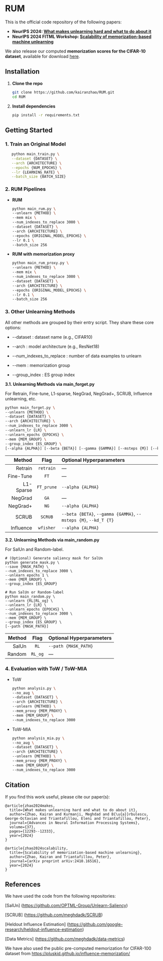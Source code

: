 # RUM
This is the official code repository of the following papers:

- **NeurIPS 2024: [What makes unlearning hard and what to do about it](https://arxiv.org/abs/2406.01257)**
- **NeurIPS 2024 FITML Workshop: [Scalability of memorization-based machine unlearning](https://openreview.net/pdf?id=VX9HGFiFF1)**

We also release our computed **memorization scores for the CIFAR-10 dataset**, available for download [here](https://drive.google.com/file/d/1RCTrrI8jbCk6n1AWOtWJS3IubY-jtjRl/view?usp=sharing).

## Installation

1. **Clone the repo**  
   ```bash
   git clone https://github.com/kairanzhao/RUM.git
   cd RUM
   ```

2. **Install dependencies**
   ```bash
   pip install -r requirements.txt
   ```

## Getting Started

### 1. **Train an Original Model**
   ```bash
      python main_train.py \
      --dataset {DATASET} \
      --arch {ARCHITECTURE} \
      --epochs {NUM_EPOCHS} \
      --lr {LEARNING_RATE} \
      --batch_size {BATCH_SIZE}
   ```

### 2. **RUM Pipelines**
- **RUM**

   ```bash
   python main_rum.py \
   --unlearn {METHOD} \
   --mem mix \
   --num_indexes_to_replace 3000 \
   --dataset {DATASET} \
   --arch {ARCHITECTURE} \
   --epochs {ORIGINAL_MODEL_EPOCHS} \
   --lr 0.1 \
   --batch_size 256
   ```

- **RUM with memorization proxy**

   ```bash
   python main_rum_proxy.py \
   --unlearn {METHOD} \
   --mem mix \
   --num_indexes_to_replace 3000 \
   --dataset {DATASET} \
   --arch {ARCHITECTURE} \
   --epochs {ORIGINAL_MODEL_EPOCHS} \
   --lr 0.1 \
   --batch_size 256
   ```

### 3. **Other Unlearning Methods**

All other methods are grouped by their entry script. They share these core options:

- --dataset : dataset name (e.g., CIFAR10)

- --arch : model architecture (e.g., ResNet18)

- --num_indexes_to_replace : number of data examples to unlearn

- --mem : memorization group

- --group_index : ES group index

**3.1. Unlearning Methods via main_forget.py**

For Retrain, Fine-tune, L1-sparse, NegGrad, NegGrad+, SCRUB, Influence unlearning, etc.

   ```bash
   python main_forget.py \
   --unlearn {METHOD} \
   --dataset {DATASET} \
   --arch {ARCHITECTURE} \
   --num_indexes_to_replace 3000 \
   --unlearn_lr {LR} \
   --unlearn_epochs {EPOCHS} \
   --mem {MEM_GROUP} \
   --group_index {ES_GROUP} \
   [--alpha {ALPHA}] [--beta {BETA}] [--gamma {GAMMA}] [--msteps {M}] [--kd_T {T}]
   ```

|    Method |    Flag    | Optional Hyperparameters                                         |
| --------: | :--------: | :--------------------------------------------------------------- |
|   Retrain |  `retrain` | —                                                                |
| Fine-Tune |    `FT`    | —                                                                |
| L1-Sparse | `FT_prune` | `--alpha {ALPHA}`                                                |
|   NegGrad |    `GA`    | —                                                                |
|  NegGrad+ |    `NG`    | `--alpha {ALPHA}`                                                |
|     SCRUB |   `SCRUB`  | `--beta {BETA}`, `--gamma {GAMMA}`, `--msteps {M}`, `--kd_T {T}` |
| Influence |  `wfisher` | `--alpha {ALPHA}`                                                |


**3.2. Unlearning Methods via main_random.py**

For SalUn and Random-label.

   ```
   # (Optional) Generate saliency mask for SalUn
   python generate_mask.py \
   --save {MASK_PATH} \
   --num_indexes_to_replace 3000 \
   --unlearn_epochs 1 \
   --mem {MEM_GROUP} \
   --group_index {ES_GROUP}
   
   # Run SalUn or Random-label
   python main_random.py \
   --unlearn {RL|RL_og} \
   --unlearn_lr {LR} \
   --unlearn_epochs {EPOCHS} \
   --num_indexes_to_replace 3000 \
   --mem {MEM_GROUP} \
   --group_index {ES_GROUP} \
   [--path {MASK_PATH}]
   ```

| Method |   Flag  | Optional Hyperparameters |
| -----: | :-----: | :----------------------- |
|  SalUn |   `RL`  | `--path {MASK_PATH}`     |
| Random | `RL_og` | —                        |


### 4. Evaluation with ToW / ToW-MIA

- ToW
   ```bash
   python analysis.py \
   --no_aug \
   --dataset {DATASET} \
   --arch {ARCHITECTURE} \
   --unlearn {METHOD} \
   --mem_proxy {MEM_PROXY} \
   --mem {MEM_GROUP} \
   --num_indexes_to_replace 3000 
   ```

- ToW-MIA
   ```bash
   python analysis_mia.py \
   --no_aug \
   --dataset {DATASET} \
   --arch {ARCHITECTURE} \
   --unlearn {METHOD} \
   --mem_proxy {MEM_PROXY} \
   --mem {MEM_GROUP} \
   --num_indexes_to_replace 3000 
   ```

## Citation
If you find this work useful, please cite our paper(s):
```
@article{zhao2024makes,
  title={What makes unlearning hard and what to do about it},
  author={Zhao, Kairan and Kurmanji, Meghdad and B{\u{a}}rbulescu, George-Octavian and Triantafillou, Eleni and Triantafillou, Peter},
  journal={Advances in Neural Information Processing Systems},
  volume={37},
  pages={12293--12333},
  year={2024}
}
```
```
@article{zhao2024scalability,
  title={Scalability of memorization-based machine unlearning},
  author={Zhao, Kairan and Triantafillou, Peter},
  journal={arXiv preprint arXiv:2410.16516},
  year={2024}
}
```

## References
We have used the code from the following repositories:

[SalUn] (https://github.com/OPTML-Group/Unlearn-Saliency)

[SCRUB] (https://github.com/meghdadk/SCRUB)

[Heldout Influence Estimation] (https://github.com/google-research/heldout-influence-estimation)

[Data Metrics] (https://github.com/meghdadk/data-metrics)

We have also used the public pre-computed memorization for CIFAR-100 dataset from https://pluskid.github.io/influence-memorization/


<!-- ### Retrain

```
python main_forget.py --unlearn retrain --num_indexes_to_replace 3000 --unlearn_epochs 30 --unlearn_lr 0.1 --mem {memorization group} --group_index {ES group} 
```

### Fine-tune

```
python main_forget.py --unlearn FT --num_indexes_to_replace 3000 --unlearn_lr 0.01 --unlearn_epochs 10 --mem {memorization group} --group_index {ES group} 
```

### l1-sparse

```
python main_forget.py --unlearn FT_prune --num_indexes_to_replace 3000 --alpha ${alpha} --unlearn_lr 0.01 --unlearn_epochs 10 --mem {memorization group} --group_index {ES group} 
```

### NegGrad

```
python main_forget.py --unlearn GA --num_indexes_to_replace 3000 --unlearn_lr 0.0001 --unlearn_epochs 5 --mem {memorization group} --group_index {ES group} 
```

### NegGrad+

```
python main_forget.py --unlearn NG --num_indexes_to_replace 3000 --alpha ${alpha} --unlearn_lr 0.01 --unlearn_epochs 5 --mem {memorization group} --group_index {ES group} 
```

### SCRUB

```
python main_forget.py --unlearn SCRUB --num_indexes_to_replace 3000 --msteps 4 --kd_T 4.0 --beta ${beta} --gamma ${gamma} --unlearn_lr 5e-3 --unlearn_epochs 5 --mem {memorization group} --group_index {ES group} 
```

### Influence unlearning

```
python main_forget.py --unlearn wfisher --num_indexes_to_replace 3000 --alpha ${alpha} --mem {memorization group} --group_index {ES group} 
```


### SalUn

```
python generate_mask.py --save ${saliency_map_path} --num_indexes_to_replace 3000 --unlearn_epochs 1 --mem {memorization group} --group_index {ES group} 
```
```
python main_random.py --unlearn RL --unlearn_lr 0.1 --unlearn_epochs 10 --num_indexes_to_replace 3000 --path ${saliency_map_path} --mem {memorization group} --group_index {ES group} 
```

### Random-label

```
python main_random.py --unlearn RL_og --unlearn_lr 0.1 --unlearn_epochs 10 --num_indexes_to_replace 3000 --mem {memorization group} --group_index {ES group} 
``` -->